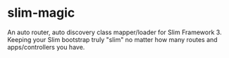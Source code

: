 # slim-magic
An auto router, auto discovery class mapper/loader for Slim Framework 3. Keeping your Slim bootstrap truly "slim" no matter how many routes and apps/controllers you have. 
